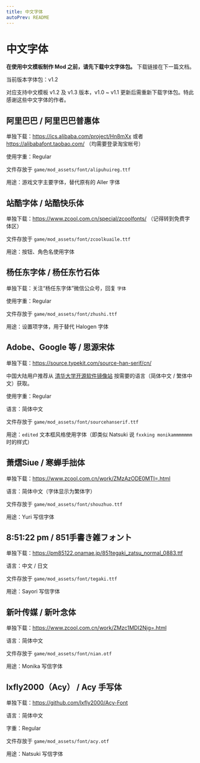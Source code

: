 ```yaml
---
title: 中文字体
autoPrev: README
---
```


# 中文字体

**在使用中文模板制作 Mod 之前，请先下载中文字体包。** 下载链接在下一篇文档。

当前版本字体包：v1.2

对应支持中文模板 v1.2 及 v1.3 版本，v1.0 ~ v1.1 更新后需重新下载字体包。特此感谢这些中文字体的作者。

## 阿里巴巴 / 阿里巴巴普惠体
单独下载：https://ics.alibaba.com/project/Hn8mXx 或者 https://alibabafont.taobao.com/ （均需要登录淘宝帐号）

使用字重：Regular

文件存放于 `game/mod_assets/font/alipuhuireg.ttf`

用途：游戏文字主要字体，替代原有的 Aller 字体

## 站酷字体 / 站酷快乐体
单独下载：https://www.zcool.com.cn/special/zcoolfonts/ （记得转到免费字体区）

文件存放于 `game/mod_assets/font/zcoolkuaile.ttf`

用途：按钮、角色名使用字体

## 杨任东字体 / 杨任东竹石体
单独下载：关注“杨任东字体”微信公众号，回复 `字体`

使用字重：Regular

文件存放于 `game/mod_assets/font/zhushi.ttf`

用途：设置项字体，用于替代 Halogen 字体

## Adobe、Google 等 / 思源宋体
单独下载：https://source.typekit.com/source-han-serif/cn/

中国大陆用户推荐从 [清华大学开源软件镜像站](https://mirrors.tuna.tsinghua.edu.cn/adobe-fonts/source-han-serif/) 按需要的语言（简体中文 / 繁体中文）获取。

使用字重：Regular

语言：简体中文

文件存放于 `game/mod_assets/font/sourcehanserif.ttf`

用途：`edited` 文本框风格使用字体（即类似 Natsuki 说 `fxxking monikammmmmmm` 时的样式）

## 萧熠Siue / 寒蝉手拙体

单独下载：https://www.zcool.com.cn/work/ZMzAzODE0MTI=.html

语言：简体中文（字体显示为繁体字）

文件存放于 `game/mod_assets/font/shouzhuo.ttf`

用途：Yuri 写信字体

## 8:51:22 pm / 851手書き雑フォント

单独下载：https://pm85122.onamae.jp/851tegaki_zatsu_normal_0883.ttf

语言：中文 / 日文

文件存放于 `game/mod_assets/font/tegaki.ttf`

用途：Sayori 写信字体

## 新叶传媒 / 新叶念体

单独下载：https://www.zcool.com.cn/work/ZMzc1MDI2Njg=.html

语言：简体中文

文件存放于 `game/mod_assets/font/nian.otf`

用途：Monika 写信字体

## lxfly2000（Acy） / Acy 手写体

单独下载：https://github.com/lxfly2000/Acy-Font

语言：简体中文

字重：Regular

文件存放于 `game/mod_assets/font/acy.otf`

用途：Natsuki 写信字体
